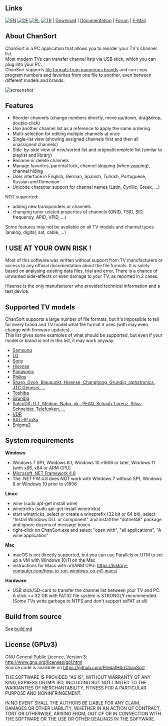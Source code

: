 Links
-----
[![EN](https://chansort.com/img/flag_en_24.png)](https://github.com/PredatH0r/ChanSort/blob/master/readme.md)
[![DE](https://chansort.com/img/flag_de_16.png)](https://github.com/PredatH0r/ChanSort/blob/master/readme_de.md)
[![PL](https://chansort.com/img/flag_pl_16.png)](https://github.com/PredatH0r/ChanSort/blob/master/readme_pl.md)
[![TR](https://chansort.com/img/flag_tr_16.png)](https://github.com/PredatH0r/ChanSort/blob/master/readme_tr-TR.md) |
[Download](https://github.com/PredatH0r/ChanSort/releases) | 
[Documentation](https://github.com/PredatH0r/ChanSort/wiki) |
[Forum](https://github.com/PredatH0r/ChanSort/issues) | 
[E-Mail](mailto:horst@beham.biz)

About ChanSort
--------------
ChanSort is a PC application that allows you to reorder your TV's channel list.  
Most modern TVs can transfer channel lists via USB stick, which you can plug into your PC.  
ChanSort supports [file formats from numerious brands](#supported-tv-models) and can copy program numbers and
favorites from one file to another, even between different models and brands.

![screenshot](http://beham.biz/chansort/ChanSort-en.png)

Features
--------
- Reorder channels (change numbers directly, move up/down, drag&drop, double-click)
- Use another channel list as a reference to apply the same ordering
- Multi-selection for editing multiple channels at once
- Single-list view (showing assigned channels first and then all unassigned channels)
- Side-by-side view of new/sorted list and original/complete list (similar to playlist and library)
- Rename or delete channels
- Manage favorites, parental lock, channel skipping (when zapping), channel hiding
- User interface in English, German, Spanish, Turkish, Portuguese, Russian and Romanian
- Unicode character support for channel names (Latin, Cyrillic, Greek, ...)

NOT supported:
- adding new transponders or channels
- changing tuner related properties of channels (ONID, TSID, SID, frequency, APID, VPID, ...)

Some features may not be available on all TV models and channel types (analog, digital, sat, cable, ...)

! USE AT YOUR OWN RISK !
------------------------
Most of this software was written without support from TV manufacturers or access to any official 
documentation about the file formats. It is solely based on analysing existing data files, trial and error.
There is a chance of unwanted side-effects or even damage to your TV, as reported in 2 cases.

Hisense is the only manufacturer who provided technical information and a test device.

Supported TV models 
-------------------
ChanSort supports a large number of file formats, but it's impossible to tell for every brand and TV model 
what file format it uses (with may even change with firmware updates).  
This list gives some examples of what should be supported, but even if your model or brand is not in this list, 
it may work anyway:
- [Samsung](source/fileformats.md#samsung)
- [LG](source/fileformats.md#lg)
- [Sony](source/fileformats.md#sony)
- [Hisense](source/fileformats.md#hisense)
- [Panasonic](source/fileformats.md#panasonic)
- [Philips](source/fileformats.md#philips)
- [Sharp, Dyon, Blaupunkt, Hisense, Changhong, Grundig, alphatronics, JTC Genesis, ...](source/fileformats.md#sharp)
- [Toshiba](source/fileformats.md#toshiba)
- [Grundig](source/fileformats.md#grundig)
- [SatcoDX: ITT, Medion, Nabo, ok., PEAQ, Schaub-Lorenz, Silva-Schneider, Telefunken, ...](source/fileformats.md#satcodx)
- [VDR](source/fileformats.md#vdr)
- [SAT>IP m3u](source/fileformats.md#m3u)
- [Enigma2](source/fileformats.md#enigma2)

System requirements
-------------------
**Windows**:  
- Windows 7 SP1, Windows 8.1, Windows 10 v1606 or later, Windows 11 (with x86, x64 or ARM CPU)
- [Microsoft .NET Framework 4.8](https://dotnet.microsoft.com/download/dotnet-framework)
- The .NET FW 4.8 does NOT work with Windows 7 without SP1, Windows 8 or Windows 10 prior to v1606

**Linux**:  
- wine (sudo apt-get install wine)
- winetricks (sudo apt-get install winetricks)
- start winetricks, select or create a wineprefix (32 bit or 64 bit), select
  "Install Windows DLL or component" and install the "dotnet48" package and ignore dozens of message boxes
- right-click on ChanSort.exe and select "open with", "all applications", "A wine application"

**Mac**
- macOS is not directly supported, but you can use Parallels or UTM to set up a VM with Windows 10/11 on the Mac
- instructions for Macs with m1/ARM CPU: https://history-computer.com/how-to-run-windows-on-m1-macs/

**Hardware**:
- USB stick/SD-card to transfer the channel list between your TV and PC. A stick <= 32 GB with FAT32 file system 
is STRONGLY recommended. (Some TVs write garbage to NTFS and don't support exFAT at all)

Build from source
-----------------
See [build.md](source/build.md)

License (GPLv3)
---------------
GNU General Public Licence, Version 3: http://www.gnu.org/licenses/gpl.html  
Source code is available on https://github.com/PredatH0r/ChanSort

THE SOFTWARE IS PROVIDED "AS IS", WITHOUT WARRANTY OF ANY KIND,
EXPRESS OR IMPLIED, INCLUDING BUT NOT LIMITED TO THE WARRANTIES OF
MERCHANTABILITY, FITNESS FOR A PARTICULAR PURPOSE AND NONINFRINGEMENT.

IN NO EVENT SHALL THE AUTHORS BE LIABLE FOR ANY CLAIM, DAMAGES OR
OTHER LIABILITY, WHETHER IN AN ACTION OF CONTRACT, TORT OR OTHERWISE,
ARISING FROM, OUT OF OR IN CONNECTION WITH THE SOFTWARE OR THE USE OR
OTHER DEALINGS IN THE SOFTWARE.
